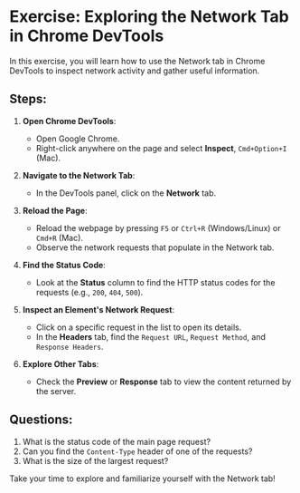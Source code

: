 # Exercise: Exploring the Network Tab in Chrome DevTools

In this exercise, you will learn how to use the Network tab in Chrome DevTools to inspect network activity and gather useful information.

## Steps:

1. **Open Chrome DevTools**:
    - Open Google Chrome.
    - Right-click anywhere on the page and select **Inspect**, `Cmd+Option+I` (Mac).

2. **Navigate to the Network Tab**:
    - In the DevTools panel, click on the **Network** tab.

3. **Reload the Page**:
    - Reload the webpage by pressing `F5` or `Ctrl+R` (Windows/Linux) or `Cmd+R` (Mac).
    - Observe the network requests that populate in the Network tab.

4. **Find the Status Code**:
    - Look at the **Status** column to find the HTTP status codes for the requests (e.g., `200`, `404`, `500`).

5. **Inspect an Element's Network Request**:
    - Click on a specific request in the list to open its details.
    - In the **Headers** tab, find the `Request URL`, `Request Method`, and `Response Headers`.

6. **Explore Other Tabs**:
    - Check the **Preview** or **Response** tab to view the content returned by the server.

## Questions:
1. What is the status code of the main page request?
2. Can you find the `Content-Type` header of one of the requests?
3. What is the size of the largest request?

Take your time to explore and familiarize yourself with the Network tab!